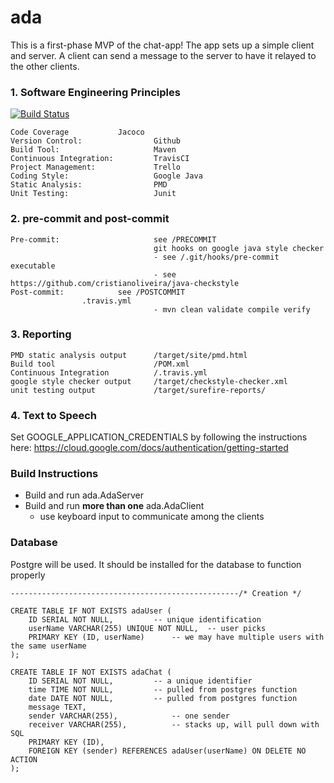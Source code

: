 # ada

This is a first-phase MVP of the chat-app! The app sets up a simple client and server. A client can send a message to the server to have it relayed to the other clients. 


### 1. Software Engineering Principles 
[![Build Status](https://travis-ci.org/LooseScruz/ada.svg?branch=master)](https://travis-ci.org/LooseScruz/ada)


```$xslt
Code Coverage			Jacoco
Version Control:                Github
Build Tool:                     Maven 
Continuous Integration:         TravisCI
Project Management:             Trello
Coding Style:                   Google Java
Static Analysis:                PMD
Unit Testing:                   Junit
```

### 2. pre-commit and post-commit

```$xslt
Pre-commit:                     see /PRECOMMIT
                                git hooks on google java style checker 
                                - see /.git/hooks/pre-commit executable
                                - see https://github.com/cristianoliveira/java-checkstyle
Post-commit:			see /POSTCOMMIT
				.travis.yml 
                                - mvn clean validate compile verify
```


### 3. Reporting

```$xslt
PMD static analysis output      /target/site/pmd.html 
Build tool                      /POM.xml
Continuous Integration          /.travis.yml          
google style checker output     /target/checkstyle-checker.xml 
unit testing output             /target/surefire-reports/  
```

### 4. Text to Speech

Set GOOGLE_APPLICATION_CREDENTIALS by following the instructions here:
https://cloud.google.com/docs/authentication/getting-started

### Build Instructions
- Build and run ada.AdaServer
- Build and run **more than one** ada.AdaClient
    - use keyboard input to communicate among the clients

### Database 

Postgre will be used. It should be installed for the database to function properly

```$sql
---------------------------------------------------/* Creation */

CREATE TABLE IF NOT EXISTS adaUser (
	ID SERIAL NOT NULL,			-- unique identification 
	userName VARCHAR(255) UNIQUE NOT NULL, 	-- user picks
	PRIMARY KEY (ID, userName)		-- we may have multiple users with the same userName
);

CREATE TABLE IF NOT EXISTS adaChat (
	ID SERIAL NOT NULL,			-- a unique identifier
	time TIME NOT NULL,			-- pulled from postgres function
	date DATE NOT NULL,			-- pulled from postgres function
	message TEXT,		
	sender VARCHAR(255),			-- one sender
	receiver VARCHAR(255),			-- stacks up, will pull down with SQL
	PRIMARY KEY (ID),
	FOREIGN KEY (sender) REFERENCES adaUser(userName) ON DELETE NO ACTION
);
```
